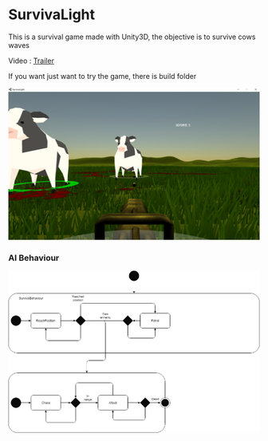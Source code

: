 # SurvivaLight

This is a survival game made with Unity3D, the objective is to survive cows waves

Video : [Trailer](https://www.youtube.com/watch?v=R3Aj0OxhGu4)

If you want just want to try the game, there is build folder

![Alt text](Screenshots/ss1.png?raw=true "Game screenshot 1")



### AI Behaviour
![Alt text](Diagrams/SurvivalBehaviour.png?raw=true "Survival behaviour state diagram")
